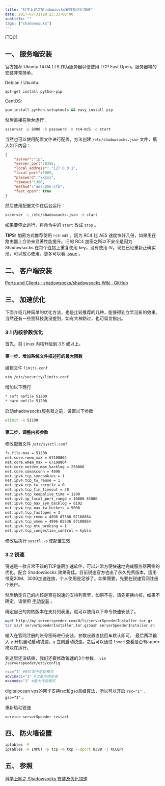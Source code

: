 ```yaml
---
title: "科学上网之Shadowsocks安装及优化加速"
date: 2017-07-31T20:25:33+08:00
subtitle: ""
tags: ["shadowsocks"]
---
```


<!--more-->

[TOC]

## 一、 服务端安装

官方推荐 Ubuntu 14.04 LTS 作为服务器以便使用 TCP Fast Open。服务器端的安装非常简单。

Debian / Ubuntu:

```bash
apt-get install python-pip
```

CentOS:

```bash
yum install python-setuptools && easy_install pip
```

然后直接在后台运行：

```bash
ssserver -p 8000 -k password -m rc4-md5 -d start
```

当然也可以使用配置文件进行配置，方法创建 `/etc/shadowsocks.json` 文件，填入如下内容：

```json
{
    "server":"ip",
    "server_port":8388,
    "local_address": "127.0.0.1",
    "local_port":1080,
    "password":"xxxxx",
    "timeout":300,
    "method":"aes-256-cfb",
    "fast_open": true
}
```

然后使用配置文件在后台运行：

```bash
ssserver -c /etc/shadowsocks.json -d start
```

如果要停止运行，将命令中的 `start` 改成 `stop` 。

**TIPS:** 加密方式推荐使用 `rc4-md5` ，因为 RC4 比 AES 速度快好几倍，如果用在路由器上会带来显著性能提升。旧的 RC4 加密之所以不安全是因为 Shadowsocks 在每个连接上重复使用 key，没有使用 IV。现在已经重新正确实现，可以放心使用。更多可以看 [issue](https://github.com/clowwindy/shadowsocks/issues/178) 。

## 二、 客户端安装
[Ports and Clients · shadowsocks/shadowsocks Wiki · GitHub](https://github.com/shadowsocks/shadowsocks/wiki/Ports-and-Clients)

## 三、 加速优化
下面介绍几种简单的优化方法，也是比较推荐的几种，能够得到立竿见影的效果。当然还有一些黑科技我没提到，如有大神路过，也可留言指出。

### 3.1 内核参数优化

首先，将 Linux 内核升级到 3.5 或以上。

#### 第一步，增加系统文件描述符的最大限数

编辑文件 `limits.conf`

```bash
vim /etc/security/limits.conf
```

增加以下两行

```bash
* soft nofile 51200
* hard nofile 51200
```

启动shadowsocks服务器之前，设置以下参数

```bash
ulimit -n 51200
```

#### 第二步，调整内核参数
修改配置文件 `/etc/sysctl.conf`

```bash
fs.file-max = 51200
net.core.rmem_max = 67108864
net.core.wmem_max = 67108864
net.core.netdev_max_backlog = 250000
net.core.somaxconn = 4096
net.ipv4.tcp_syncookies = 1
net.ipv4.tcp_tw_reuse = 1
net.ipv4.tcp_tw_recycle = 0
net.ipv4.tcp_fin_timeout = 30
net.ipv4.tcp_keepalive_time = 1200
net.ipv4.ip_local_port_range = 10000 65000
net.ipv4.tcp_max_syn_backlog = 8192
net.ipv4.tcp_max_tw_buckets = 5000
net.ipv4.tcp_fastopen = 3
net.ipv4.tcp_rmem = 4096 87380 67108864
net.ipv4.tcp_wmem = 4096 65536 67108864
net.ipv4.tcp_mtu_probing = 1
net.ipv4.tcp_congestion_control = hybla
```

修改后执行 `sysctl -p` 使配置生效

### 3.2 锐速

锐速是一款非常不错的TCP底层加速软件，可以非常方便快速地完成服务器网络的优化，配合 ShadowSocks 效果奇佳。目前锐速官方也出了永久免费版本，适用带宽20M、3000加速连接，个人使用是足够了。如果需要，先要在锐速官网注册个账户。

然后确定自己的内核是否在锐速的支持列表里，如果不在，请先更换内核，如果不确定，请使用 [手动安装](http://my.serverspeeder.com/w.do?m=lslm) 。

确定自己的内核版本在支持列表里，就可以使用以下命令快速安装了。

```bash
wget http://my.serverspeeder.com/d/ls/serverSpeederInstaller.tar.gz
tar xzvf serverSpeederInstaller.tar.gzbash serverSpeederInstaller.sh
```

输入在官网注册的账号密码进行安装，参数设置直接回车默认即可，
最后两项输入 y 开机自动启动锐速，y 立刻启动锐速。之后可以通过 `lsmod` 查看是否有appex模块在运行。

到这里还没结束，我们还要修改锐速的3个参数， `vim /serverspeeder/etc/config`

```bash
rsc="1" #RSC网卡驱动模式  
advinacc="1" #流量方向加速  
maxmode="1" #最大传输模式

```

digitalocean vps的网卡支持rsc和gso高级算法，所以可以开启 `rsc="1"` ， `gso="1"` 。

重新启动锐速

```bash
service serverSpeeder restart
```

## 四、 防火墙设置
```bash
iptables -F
iptables -A INPUT -p tcp -m tcp --dport 8388 -j ACCEPT
```

## 五、 参照
[科学上网之 Shadowsocks 安装及优化加速](http://wuchong.me/blog/2015/02/02/shadowsocks-install-and-optimize/)
